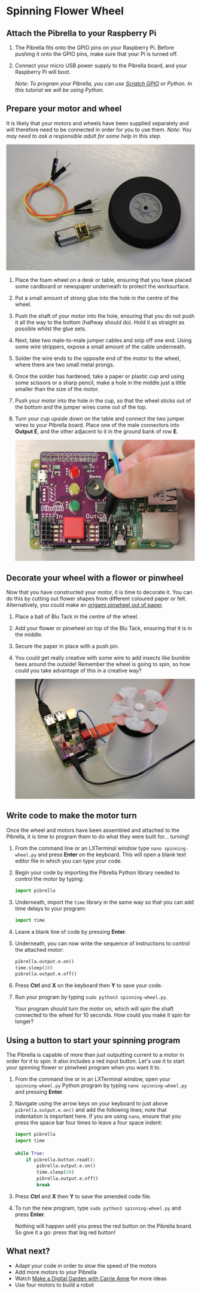 # Spinning Flower Wheel

## Attach the Pibrella to your Raspberry Pi

1. The Pibrella fits onto the GPIO pins on your Raspberry Pi. Before pushing it onto the GPIO pins, make sure that your Pi is turned off.

1. Connect your micro USB power supply to the Pibrella board, and your Raspberry Pi will boot.

    *Note: To program your Pibrella, you can use [Scratch GPIO](http://cymplecy.github.io/scratch_gpio/) or Python. In this tutorial we will be using Python.*

## Prepare your motor and wheel

It is likely that your motors and wheels have been supplied separately and will therefore need to be connected in order for you to use them. *Note: You may need to ask a responsible adult for some help in this step.*

  ![](images/hardware.JPG)

1. Place the foam wheel on a desk or table, ensuring that you have placed some cardboard or newspaper underneath to protect the worksurface.

1. Put a small amount of strong glue into the hole in the centre of the wheel.

1. Push the shaft of your motor into the hole, ensuring that you do not push it all the way to the bottom (halfway should do). Hold it as straight as possible whilst the glue sets.

1. Next, take two male-to-male jumper cables and snip off one end. Using some wire strippers, expose a small amount of the cable underneath.

1. Solder the wire ends to the opposite end of the motor to the wheel, where there are two small metal prongs.

1. Once the solder has hardened, take a paper or plastic cup and using some scissors or a sharp pencil, make a hole in the middle just a little smaller than the size of the motor.

1. Push your motor into the hole in the cup, so that the wheel sticks out of the bottom and the jumper wires come out of the top.

1. Turn your cup upside down on the table and connect the two jumper wires to your Pibrella board. Place one of the male connectors into **Output E**, and the other adjacent to it in the ground bank of row **E**.

    ![](images/setup.JPG)

## Decorate your wheel with a flower or pinwheel

Now that you have constructed your motor, it is time to decorate it. You can do this by cutting out flower shapes from different coloured paper or felt. Alternatively, you could make an [origami pinwheel out of paper](http://www.wikihow.com/Make-an-Origami-Pinwheel).

1. Place a ball of Blu Tack in the centre of the wheel.

1. Add your flower or pinwheel on top of the Blu Tack, ensuring that it is in the middle.

1. Secure the paper in place with a push pin.

1. You could get really creative with some wire to add insects like bumble bees around the outside! Remember the wheel is going to spin, so how could you take advantage of this in a creative way?

    ![](images/spinning-flower.JPG)

## Write code to make the motor turn

Once the wheel and motors have been assembled and attached to the Pibrella, it is time to program them to do what they were built for... turning!

1. From the command line or an LXTerminal window type `nano spinning-wheel.py` and press **Enter** on the keyboard. This will open a blank text editor file in which you can type your code.

1. Begin your code by importing the Pibrella Python library needed to control the motor by typing:

    ```python
    import pibrella
    ```

1. Underneath, import the `time` library in the same way so that you can add time delays to your program:

    ```python
    import time
    ```
1. Leave a blank line of code by pressing **Enter**.

1. Underneath, you can now write the sequence of instructions to control the attached motor:

    ```python
    pibrella.output.e.on()
    time.sleep(10)
    pibrella.output.e.off()
    ```

1. Press **Ctrl** and **X** on the keyboard then **Y** to save your code.

1. Run your program by typing `sudo python3 spinning-wheel.py`.

    Your program should turn the motor on, which will spin the shaft connected to the wheel for 10 seconds. How could you make it spin for longer?

## Using a button to start your spinning program

The Pibrella is capable of more than just outputting current to a motor in order for it to spin. It also includes a red input button. Let's use it to start your spinning flower or pinwheel program when you want it to.

1. From the command line or in an LXTerminal window, open your `spinning-wheel.py` Python program by typing `nano spinning-wheel.py` and pressing **Enter**.

1. Navigate using the arrow keys on your keyboard to just above `pibrella.output.e.on()` and add the following lines; note that indentation is important here. If you are using `nano`, ensure that you press the space bar four times to leave a four space indent:

    ```python
    import pibrella
    import time

    while True:
        if pibrella.button.read():
            pibrella.output.e.on()
            time.sleep(10)
            pibrella.output.e.off()
            break
    ```

1. Press **Ctrl** and **X** then **Y** to save the amended code file.

1. To run the new program, type `sudo python3 spinning-wheel.py` and press **Enter**.

    Nothing will happen until you press the red button on the Pibrella board. So give it a go: press that big red button!

## What next?

- Adapt your code in order to slow the speed of the motors
- Add more motors to your Pibrella
- Watch [Make a Digital Garden with Carrie Anne](https://www.youtube.com/watch?v=4Fs7y7gZIag) for more ideas
- Use four motors to build a robot
